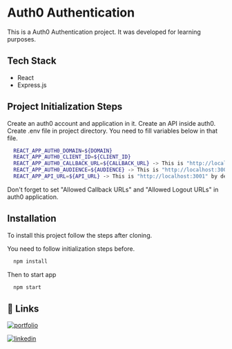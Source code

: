 # Auth0 Authentication

This is a Auth0 Authentication project. It was developed for learning purposes.

## Tech Stack

- React
- Express.js

## Project Initialization Steps

Create an auth0 account and application in it.
Create an API inside auth0.
Create .env file in project directory. You need to fill variables below in that file.

```bash
  REACT_APP_AUTH0_DOMAIN=${DOMAIN}
  REACT_APP_AUTH0_CLIENT_ID=${CLIENT_ID}
  REACT_APP_AUTH0_CALLBACK_URL=${CALLBACK_URL} -> This is "http://localhost:3000" by default
  REACT_APP_AUTH0_AUDIENCE=${AUDIENCE} -> This is "http://localhost:3001" by default
  REACT_APP_API_URL=${API_URL} -> This is "http://localhost:3001" by default
```

Don't forget to set "Allowed Callback URLs" and "Allowed Logout URLs" in auth0 application.

## Installation

To install this project follow the steps after cloning.

You need to follow initialization steps before.

```bash
  npm install
```

Then to start app

```bash
  npm start
```

## 🔗 Links

[![portfolio](https://img.shields.io/badge/my_portfolio-000?style=for-the-badge&logo=ko-fi&logoColor=white)](https://mammimia.github.io/portfolio/)

[![linkedin](https://img.shields.io/badge/linkedin-0A66C2?style=for-the-badge&logo=linkedin&logoColor=white)](https://www.linkedin.com/in/muhammed-ali-aydin/)

